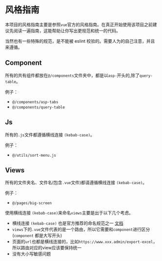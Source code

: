 # 风格指南

本项目的风格指南主要是参照`vue`官方的风格指南。在真正开始使用该项目之前建议先阅读一遍指南，这能帮助让你写出更规范和统一的代码。

当然也有一些特殊的规范，是不能被 eslint 校验的。需要人为的自己注意，并且来遵循。

## Component

所有的共有组件都放在`@/components`文件夹中，都是以`asp-`开头的,除了`query-table`。

例子：

* `@/components/asp-tabs`
* `@/components/query-table`

## Js

所有的`.js`文件都遵循横线连接 `(kebab-case)`。

例子：

* `@/utils/sort-menu.js`

## Views

所有的文件夹名、文件名(包含`.vue`文件)都请遵循横线连接 `(kebab-case)`。

例子：

* `@/pages/big-screen`

使用横线连接 `(kebab-case)`来命名`views`主要是出于以下几个考虑。

* 横线连接 `(kebab-case)` 也是官方推荐的命名规范之一 [文档](https://cn.vuejs.org/v2/style-guide/index.html#%E5%8D%95%E6%96%87%E4%BB%B6%E7%BB%84%E4%BB%B6%E6%96%87%E4%BB%B6%E7%9A%84%E5%A4%A7%E5%B0%8F%E5%86%99-%E5%BC%BA%E7%83%88%E6%8E%A8%E8%8D%90)
* `views`下的`.vue`文件代表的是一个路由，所以它需要和`component`进行区分(`component` 都是大写开头)
* 页面的`url`也都是横线连接的，比如`https://www.xxx.admin/export-excel`，所以路由对应的view应该要保持统一
* 没有大小写敏感问题